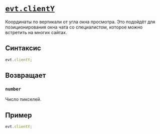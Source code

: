 # [`evt.clientY`](../index.md)

Координаты по вертикали от угла окна просмотра. Это подойдёт для позиционирования окна чата со специалистом, которое можно встретить на многих сайтах.

## Синтаксис

```js
evt.clientY;
```

## Возвращает

### `number`

Число пикселей.

## Пример

```js
evt.clientY;
```
